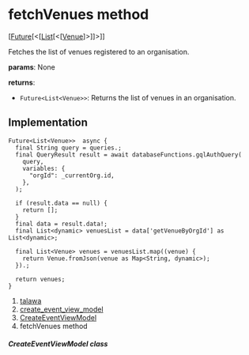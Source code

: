 
<div>

# fetchVenues method

</div>


[[Future](https://api.flutter.dev/flutter/dart-core/Future-class.html)[\<[[List](https://api.flutter.dev/flutter/dart-core/List-class.html)[\<[[Venue](../../models_events_event_venue/Venue-class.html)]\>]]\>]]




Fetches the list of venues registered to an organisation.

**params**: None

**returns**:

-   `Future<List<Venue>>`: Returns the list of venues in an
    organisation.



## Implementation

``` language-dart
Future<List<Venue>>  async {
  final String query = queries.;
  final QueryResult result = await databaseFunctions.gqlAuthQuery(
    query,
    variables: {
      "orgId": _currentOrg.id,
    },
  );

  if (result.data == null) {
    return [];
  }
  final data = result.data!;
  final List<dynamic> venuesList = data['getVenueByOrgId'] as List<dynamic>;

  final List<Venue> venues = venuesList.map((venue) {
    return Venue.fromJson(venue as Map<String, dynamic>);
  }).;

  return venues;
}
```







1.  [talawa](../../index.html)
2.  [create_event_view_model](../../view_model_after_auth_view_models_event_view_models_create_event_view_model/)
3.  [CreateEventViewModel](../../view_model_after_auth_view_models_event_view_models_create_event_view_model/CreateEventViewModel-class.html)
4.  fetchVenues method

##### CreateEventViewModel class







